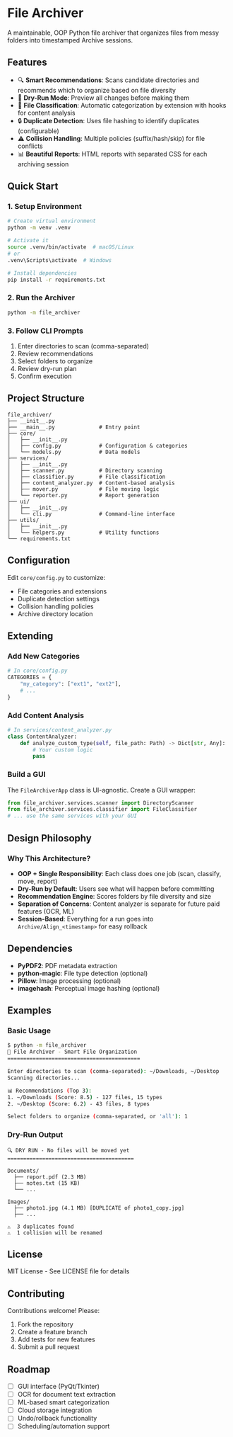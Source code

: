 # File Archiver

A maintainable, OOP Python file archiver that organizes files from messy folders into timestamped Archive sessions.

## Features

- 🔍 **Smart Recommendations**: Scans candidate directories and recommends which to organize based on file diversity
- 👀 **Dry-Run Mode**: Preview all changes before making them
- 📂 **File Classification**: Automatic categorization by extension with hooks for content analysis
- 🔒 **Duplicate Detection**: Uses file hashing to identify duplicates (configurable)
- ⚠️ **Collision Handling**: Multiple policies (suffix/hash/skip) for file conflicts
- 📊 **Beautiful Reports**: HTML reports with separated CSS for each archiving session

## Quick Start

### 1. Setup Environment

```bash
# Create virtual environment
python -m venv .venv

# Activate it
source .venv/bin/activate  # macOS/Linux
# or
.venv\Scripts\activate  # Windows

# Install dependencies
pip install -r requirements.txt
```

### 2. Run the Archiver

```bash
python -m file_archiver
```

### 3. Follow CLI Prompts

1. Enter directories to scan (comma-separated)
2. Review recommendations
3. Select folders to organize
4. Review dry-run plan
5. Confirm execution

## Project Structure

```
file_archiver/
├── __init__.py
├── __main__.py              # Entry point
├── core/
│   ├── __init__.py
│   ├── config.py            # Configuration & categories
│   └── models.py            # Data models
├── services/
│   ├── __init__.py
│   ├── scanner.py           # Directory scanning
│   ├── classifier.py        # File classification
│   ├── content_analyzer.py  # Content-based analysis
│   ├── mover.py             # File moving logic
│   └── reporter.py          # Report generation
├── ui/
│   ├── __init__.py
│   └── cli.py               # Command-line interface
├── utils/
│   ├── __init__.py
│   └── helpers.py           # Utility functions
└── requirements.txt
```

## Configuration

Edit `core/config.py` to customize:

- File categories and extensions
- Duplicate detection settings
- Collision handling policies
- Archive directory location

## Extending

### Add New Categories

```python
# In core/config.py
CATEGORIES = {
    "my_category": ["ext1", "ext2"],
    # ...
}
```

### Add Content Analysis

```python
# In services/content_analyzer.py
class ContentAnalyzer:
    def analyze_custom_type(self, file_path: Path) -> Dict[str, Any]:
        # Your custom logic
        pass
```

### Build a GUI

The `FileArchiverApp` class is UI-agnostic. Create a GUI wrapper:

```python
from file_archiver.services.scanner import DirectoryScanner
from file_archiver.services.classifier import FileClassifier
# ... use the same services with your GUI
```

## Design Philosophy

### Why This Architecture?

- **OOP + Single Responsibility**: Each class does one job (scan, classify, move, report)
- **Dry-Run by Default**: Users see what will happen before committing
- **Recommendation Engine**: Scores folders by file diversity and size
- **Separation of Concerns**: Content analyzer is separate for future paid features (OCR, ML)
- **Session-Based**: Everything for a run goes into `Archive/Align_<timestamp>` for easy rollback

## Dependencies

- **PyPDF2**: PDF metadata extraction
- **python-magic**: File type detection (optional)
- **Pillow**: Image processing (optional)
- **imagehash**: Perceptual image hashing (optional)

## Examples

### Basic Usage

```bash
$ python -m file_archiver
📁 File Archiver - Smart File Organization
==========================================

Enter directories to scan (comma-separated): ~/Downloads, ~/Desktop
Scanning directories...

📊 Recommendations (Top 3):
1. ~/Downloads (Score: 8.5) - 127 files, 15 types
2. ~/Desktop (Score: 6.2) - 43 files, 8 types

Select folders to organize (comma-separated, or 'all'): 1
```

### Dry-Run Output

```
🔍 DRY RUN - No files will be moved yet
========================================

Documents/
  ├── report.pdf (2.3 MB)
  ├── notes.txt (15 KB)
  └── ...

Images/
  ├── photo1.jpg (4.1 MB) [DUPLICATE of photo1_copy.jpg]
  ├── ...

⚠️  3 duplicates found
⚠️  1 collision will be renamed
```

## License

MIT License - See LICENSE file for details

## Contributing

Contributions welcome! Please:
1. Fork the repository
2. Create a feature branch
3. Add tests for new features
4. Submit a pull request

## Roadmap

- [ ] GUI interface (PyQt/Tkinter)
- [ ] OCR for document text extraction
- [ ] ML-based smart categorization
- [ ] Cloud storage integration
- [ ] Undo/rollback functionality
- [ ] Scheduling/automation support
